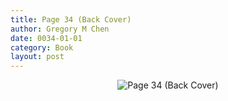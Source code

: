 ```yaml
---
title: Page 34 (Back Cover)
author: Gregory M Chen
date: 0034-01-01
category: Book
layout: post
---
```


<p style="text-align:center;"><img src="{{site.baseurl}}/assets/Graphics_v3.2/Page34_Back-Cover.png" alt="Page 34 (Back Cover)" style="max-height: calc(100vh - 30px - 100px);"/></p>
